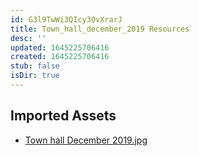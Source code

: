 ```yaml
---
id: G3l9TwWi3QIcy30vXrarJ
title: Town_hall_december_2019 Resources
desc: ''
updated: 1645225706416
created: 1645225706416
stub: false
isDir: true
---
```

## Imported Assets
- [Town hall December 2019.jpg](/assets/town-hall-december-2019.jpg)
